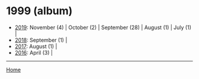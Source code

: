 # 1999 (album)

  * [2019](./1999-album-2019.md): 
      November (4) | 
      October (2) | 
      September (28) | 
      August (1) | 
      July (1) | 
  * [2018](./1999-album-2018.md): 
      September (1) | 
  * [2017](./1999-album-2017.md): 
      August (1) | 
  * [2016](./1999-album-2016.md): 
      April (3) | 

----

[Home](../)
